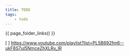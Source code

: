 ```yaml
---
title: TODO
tags:
    - todo
---
```


{{ page_folder_links() }}


[ ] https://www.youtube.com/playlist?list=PL5B692fm6--ukF8S7ul5NmceZhXLRv_lR